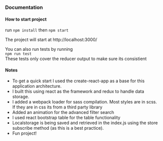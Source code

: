 ### Documentation

#### How to start project
run ```npm install```
then ```npm start```

The project will start at http://localhost:3000/  

You can also run tests by running  
```npm run test```  
These tests only cover the reducer output to make sure its consistient  

#### Notes

* To get a quick start I used the create-react-app as a base for this application architecture.   
* I built this using react as the framework and redux to handle data storage.  
* I added a webpack loader for sass compilation. Most styles are in scss. If they are in css its from a third party library  
* Added an animation for the advanced filter search  
* I used react bootstrap table for the table functionality  
* Localstorage is being saved and retrieved in the index.js using the store subscribe method (as this is a best practice).  
* Fun project!